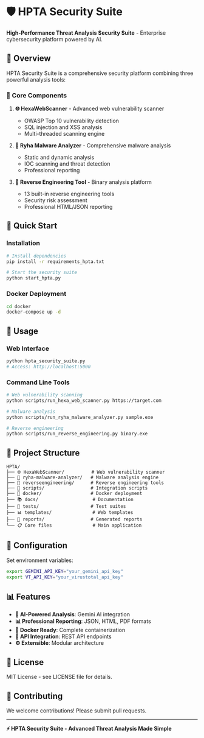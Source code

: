 # 🛡️ HPTA Security Suite

**High-Performance Threat Analysis Security Suite** - Enterprise cybersecurity platform powered by AI.

## 🎯 Overview

HPTA Security Suite is a comprehensive security platform combining three powerful analysis tools:

### 🔧 Core Components

1. **🌐 HexaWebScanner** - Advanced web vulnerability scanner
   - OWASP Top 10 vulnerability detection
   - SQL injection and XSS analysis
   - Multi-threaded scanning engine

2. **🦠 Ryha Malware Analyzer** - Comprehensive malware analysis
   - Static and dynamic analysis
   - IOC scanning and threat detection
   - Professional reporting

3. **🔧 Reverse Engineering Tool** - Binary analysis platform
   - 13 built-in reverse engineering tools
   - Security risk assessment
   - Professional HTML/JSON reporting

## 🚀 Quick Start

### Installation
```bash
# Install dependencies
pip install -r requirements_hpta.txt

# Start the security suite
python start_hpta.py
```

### Docker Deployment
```bash
cd docker
docker-compose up -d
```

## 🎯 Usage

### Web Interface
```bash
python hpta_security_suite.py
# Access: http://localhost:5000
```

### Command Line Tools
```bash
# Web vulnerability scanning
python scripts/run_hexa_web_scanner.py https://target.com

# Malware analysis
python scripts/run_ryha_malware_analyzer.py sample.exe

# Reverse engineering
python scripts/run_reverse_engineering.py binary.exe
```

## 📁 Project Structure

```
HPTA/
├── 🌐 HexaWebScanner/          # Web vulnerability scanner
├── 🦠 ryha-malware-analyzer/   # Malware analysis engine
├── 🔧 reverseengineering/      # Reverse engineering tools
├── 📜 scripts/                 # Integration scripts
├── 🐳 docker/                  # Docker deployment
├── 📚 docs/                    # Documentation
├── 🧪 tests/                   # Test suites
├── 📊 templates/               # Web templates
├── 📄 reports/                 # Generated reports
└── 📋 Core files               # Main application
```

## 🔧 Configuration

Set environment variables:
```bash
export GEMINI_API_KEY="your_gemini_api_key"
export VT_API_KEY="your_virustotal_api_key"
```

## 📊 Features

- **🤖 AI-Powered Analysis**: Gemini AI integration
- **📊 Professional Reporting**: JSON, HTML, PDF formats
- **🐳 Docker Ready**: Complete containerization
- **🔄 API Integration**: REST API endpoints
- **⚙️ Extensible**: Modular architecture

## 📝 License

MIT License - see LICENSE file for details.

## 🤝 Contributing

We welcome contributions! Please submit pull requests.

---

**⚡ HPTA Security Suite - Advanced Threat Analysis Made Simple**